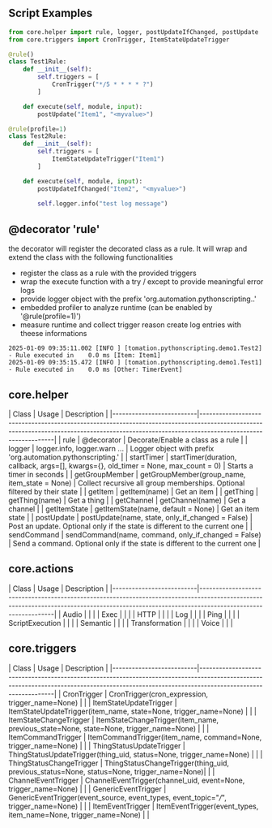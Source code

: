 ## Script Examples

```python
from core.helper import rule, logger, postUpdateIfChanged, postUpdate
from core.triggers import CronTrigger, ItemStateUpdateTrigger

@rule()
class Test1Rule:
    def __init__(self):
        self.triggers = [
            CronTrigger("*/5 * * * * ?")
        ]

    def execute(self, module, input):
        postUpdate("Item1", "<myvalue>")

@rule(profile=1)
class Test2Rule:
    def __init__(self):
        self.triggers = [
            ItemStateUpdateTrigger("Item1")
        ]

    def execute(self, module, input):
        postUpdateIfChanged("Item2", "<myvalue>")
        
        self.logger.info("test log message")
```

## @decorator 'rule'

the decorator will register the decorated class as a rule. It will wrap and extend the class with the following functionalities

- register the class as a rule with the provided triggers
- wrap the execute function with a try / except to provide meaningful error logs
- provide logger object with the prefix 'org.automation.pythonscripting.<filename>.<classname>'
- embedded profiler to analyze runtime (can be enabled by '@rule(profile=1)')
- measure runtime and collect trigger reason create log entries with theese informations

```
2025-01-09 09:35:11.002 [INFO ] [tomation.pythonscripting.demo1.Test2] - Rule executed in    0.0 ms [Item: Item1]
2025-01-09 09:35:15.472 [INFO ] [tomation.pythonscripting.demo1.Test1] - Rule executed in    0.0 ms [Other: TimerEvent]
```

## core.helper

| Class                    | Usage                                                                                 | Description                                                                                         |
|--------------------------|---------------------------------------------------------------------------------------------------------------------------------------------------------------------------------------------|
| rule                     | @decorator                                                                            | Decorate/Enable a class as a rule                                                                   |
| logger                   | logger.info, logger.warn ...                                                          | Logger object with prefix 'org.automation.pythonscripting.<filename>'                               |
| startTimer               | startTimer(duration, callback, args=[], kwargs={}, old_timer = None, max_count = 0)   | Starts a timer in <duration> seconds                                                                |
| getGroupMember           | getGroupMember(group_name, item_state = None)                                         | Collect recursive all group memberships. Optional filtered by their state                           |
| getItem                  | getItem(name)                                                                         | Get an item                                                                                         |
| getThing                 | getThing(name)                                                                        | Get a thing                                                                                         |
| getChannel               | getChannel(name)                                                                      | Get a channel                                                                                       |
| getItemState             | getItemState(name, default = None)                                                    | Get an item state                                                                                   |
| postUpdate               | postUpdate(name, state, only_if_changed = False)                                      | Post an update. Optional only if the state is different to the current one                          |
| sendCommand              | sendCommand(name, command, only_if_changed = False)                                   | Send a command. Optional only if the state is different to the current one                          |

## core.actions

| Class                    | Usage                                                                                 | Description                                                                                         |
|--------------------------|---------------------------------------------------------------------------------------------------------------------------------------------------------------------------------------------|
| Audio                    |                                                                                       |                                                                                                     |
| Exec                     |                                                                                       |                                                                                                     |
| HTTP                     |                                                                                       |                                                                                                     |
| Log                      |                                                                                       |                                                                                                     |
| Ping                     |                                                                                       |                                                                                                     |
| ScriptExecution          |                                                                                       |                                                                                                     |
| Semantic                 |                                                                                       |                                                                                                     |
| Transformation           |                                                                                       |                                                                                                     |
| Voice                    |                                                                                       |                                                                                                     |

## core.triggers

| Class                    | Usage                                                                                 | Description                                                                                         |
|--------------------------|---------------------------------------------------------------------------------------------------------------------------------------------------------------------------------------------|
| CronTrigger              | CronTrigger(cron_expression, trigger_name=None)                                       |                                                                                                     |
| ItemStateUpdateTrigger   | ItemStateUpdateTrigger(item_name, state=None, trigger_name=None)                      |                                                                                                     |
| ItemStateChangeTrigger   | ItemStateChangeTrigger(item_name, previous_state=None, state=None, trigger_name=None) |                                                                                                     |
| ItemCommandTrigger       | ItemCommandTrigger(item_name, command=None, trigger_name=None)                        |                                                                                                     |
| ThingStatusUpdateTrigger | ThingStatusUpdateTrigger(thing_uid, status=None, trigger_name=None)                   |                                                                                                     |
| ThingStatusChangeTrigger | ThingStatusChangeTrigger(thing_uid, previous_status=None, status=None, trigger_name=None)|                                                                                                     |
| ChannelEventTrigger      | ChannelEventTrigger(channel_uid, event=None, trigger_name=None)                       |                                                                                                     |
| GenericEventTrigger      | GenericEventTrigger(event_source, event_types, event_topic="*/*", trigger_name=None)  |                                                                                                     |
| ItemEventTrigger         | ItemEventTrigger(event_types, item_name=None, trigger_name=None)                      |                                                                                                     |
